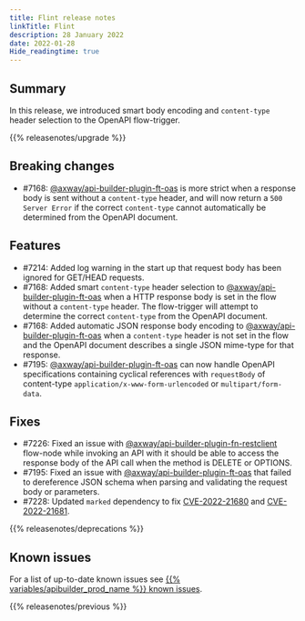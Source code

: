 ```yaml
---
title: Flint release notes
linkTitle: Flint
description: 28 January 2022
date: 2022-01-28
Hide_readingtime: true
---
```

## Summary
In this release, we introduced smart body encoding and `content-type` header selection to the OpenAPI flow-trigger.

{{% releasenotes/upgrade %}}

## Breaking changes
* #7168: [@axway/api-builder-plugin-ft-oas](https://www.npmjs.com/package/@axway/plugin-ft-oas) is more strict when a response body is sent without a `content-type` header, and will now return a `500 Server Error` if the correct `content-type` cannot automatically be determined from the OpenAPI document.

## Features

* #7214: Added log warning in the start up that request body has been ignored for GET/HEAD requests.
* #7168: Added smart `content-type` header selection to [@axway/api-builder-plugin-ft-oas](https://www.npmjs.com/package/@axway/plugin-ft-oas) when a HTTP response body is set in the flow without a `content-type` header. The flow-trigger will attempt to determine the correct `content-type` from the OpenAPI document.
* #7168: Added automatic JSON response body encoding to [@axway/api-builder-plugin-ft-oas](https://www.npmjs.com/package/@axway/plugin-ft-oas) when a `content-type` header is not set in the flow and the OpenAPI document describes a single JSON mime-type for that response.
* #7195: [@axway/api-builder-plugin-ft-oas](https://www.npmjs.com/package/@axway/api-builder-plugin-ft-oas) can now handle OpenAPI specifications containing cyclical references with `requestBody` of content-type `application/x-www-form-urlencoded` or `multipart/form-data`.

## Fixes

* #7226: Fixed an issue with [@axway/api-builder-plugin-fn-restclient](https://www.npmjs.com/package/@axway/api-builder-plugin-fn-restclient) flow-node while invoking an API with it should be able to access the response body of the API call when the method is DELETE or OPTIONS.
* #7195: Fixed an issue with [@axway/api-builder-plugin-ft-oas](https://www.npmjs.com/package/@axway/api-builder-plugin-ft-oas) that failed to dereference JSON schema when parsing and validating the request body or parameters.
* #7228: Updated `marked` dependency to fix [CVE-2022-21680](https://github.com/advisories/GHSA-rrrm-qjm4-v8hf) and [CVE-2022-21681](https://github.com/advisories/GHSA-5v2h-r2cx-5xgj).

{{% releasenotes/deprecations %}}

<!-- Regenerate modules/plugins with api-builder-tools script -->
<!-- ## Updated modules -->

<!-- ## Updated plugins -->

## Known issues
For a list of up-to-date known issues see [{{% variables/apibuilder_prod_name %}} known issues](/docs/known_issues/).

{{% releasenotes/previous %}}
